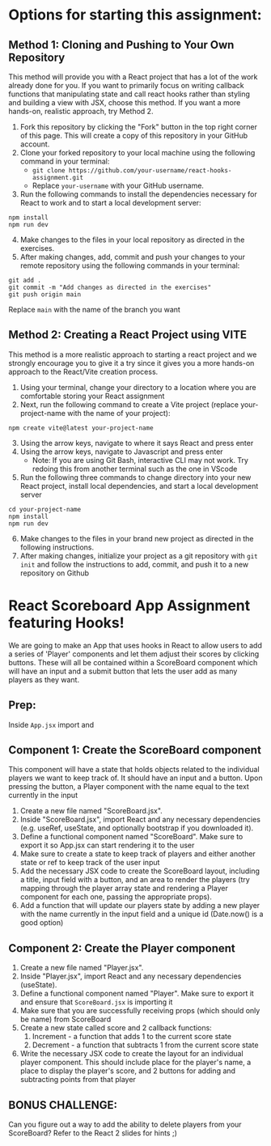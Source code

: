 # Options for starting this assignment:

## Method 1: Cloning and Pushing to Your Own Repository
This method will provide you with a React project that has a lot of the work already done for you. If you want to primarily focus on writing callback functions that manipulating state and call react hooks rather than styling and building a view with JSX, choose this method. If you want a more hands-on, realistic approach, try Method 2.
1. Fork this repository by clicking the "Fork" button in the top right corner of this page. This will create a copy of this repository in your GitHub account.
2. Clone your forked repository to your local machine using the following command in your terminal:
    - `git clone https://github.com/your-username/react-hooks-assignment.git`
    - Replace `your-username` with your GitHub username.
3. Run the following commands to install the dependencies necessary for React to work and to start a local development server:
  ```
  npm install
  npm run dev
  ```
4. Make changes to the files in your local repository as directed in the exercises.
5. After making changes, add, commit and push your changes to your remote repository using the following commands in your terminal:

```
git add .
git commit -m "Add changes as directed in the exercises"
git push origin main
```

Replace `main` with the name of the branch you want

## Method 2: Creating a React Project using VITE
This method is a more realistic approach to starting a react project and we strongly encourage you to give it a try since it gives you a more hands-on approach to the React/Vite creation process.
1. Using your terminal, change your directory to a location where you are comfortable storing your React assignment
2. Next, run the following command to create a Vite project (replace your-project-name with the name of your project):
```
npm create vite@latest your-project-name
```
3. Using the arrow keys, navigate to where it says React and press enter
4. Using the arrow keys, navigate to Javascript and press enter
    - Note: If you are using Git Bash, interactive CLI may not work. Try redoing this from another terminal such as the one in VScode
5. Run the following three commands to change directory into your new React project, install local dependencies, and start a local development server
```
cd your-project-name
npm install
npm run dev
```
6. Make changes to the files in your brand new project as directed in the following instructions.
7. After making changes, initialize your project as a git repository with `git init` and follow the instructions to add, commit, and push it to a new repository on Github

# React Scoreboard App Assignment featuring Hooks!
We are going to make an App that uses hooks in React to allow users to add a series of 'Player' components and let them adjust their scores by clicking buttons.
These will all be contained within a ScoreBoard component which will have an input and a submit button that lets the user add as many players as they want.

## Prep:
Inside `App.jsx` import and 


## Component 1: Create the ScoreBoard component
This component will have a state that holds objects related to the individual players we want to keep track of. It should have an input and a button.
Upon pressing the button, a Player component with the name equal to the text currently in the input 
1. Create a new file named "ScoreBoard.jsx".
2. Inside "ScoreBoard.jsx", import React and any necessary dependencies (e.g. useRef, useState, and optionally bootstrap if you downloaded it).
3. Define a functional component named "ScoreBoard". Make sure to export it so App.jsx can start rendering it to the user
4. Make sure to create a state to keep track of players and either another state or ref to keep track of the user input
5. Add the necessary JSX code to create the ScoreBoard layout, including a title, input field with a button, and an area to render the players (try mapping through the player array state and rendering a Player component for each one, passing the appropriate props).
6. Add a function that will update our players state by adding a new player with the name currently in the input field and a unique id (Date.now() is a good option)

## Component 2: Create the Player component

1. Create a new file named "Player.jsx".
2. Inside "Player.jsx", import React and any necessary dependencies (useState).
3. Define a functional component named "Player". Make sure to export it and ensure that `ScoreBoard.jsx` is importing it
4. Make sure that you are successfully receiving props (which should only be name) from ScoreBoard
5. Create a new state called score and 2 callback functions:
    1. Increment - a function that adds 1 to the current score state
    2. Decrement - a function that subtracts 1 from the current score state
6. Write the necessary JSX code to create the layout for an individual player component. This should include place for the player's name, a place to display the player's score, and 2 buttons for adding and subtracting points from that player


## BONUS CHALLENGE:
Can you figure out a way to add the ability to delete players from your ScoreBoard? Refer to the React 2 slides for hints ;)